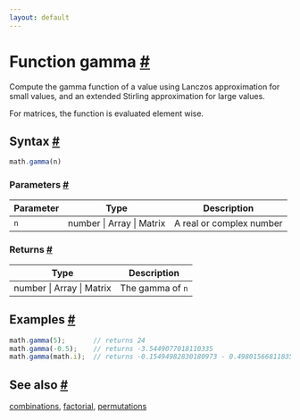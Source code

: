 ```yaml
---
layout: default
---
```


<h1 id="function-gamma">Function gamma <a href="#function-gamma" title="Permalink">#</a></h1>

Compute the gamma function of a value using Lanczos approximation for
small values, and an extended Stirling approximation for large values.

For matrices, the function is evaluated element wise.


<h2 id="syntax">Syntax <a href="#syntax" title="Permalink">#</a></h2>

```js
math.gamma(n)
```

<h3 id="parameters">Parameters <a href="#parameters" title="Permalink">#</a></h3>

Parameter | Type | Description
--------- | ---- | -----------
`n` | number &#124; Array &#124; Matrix | A real or complex number

<h3 id="returns">Returns <a href="#returns" title="Permalink">#</a></h3>

Type | Description
---- | -----------
number &#124; Array &#124; Matrix | The gamma of `n`


<h2 id="examples">Examples <a href="#examples" title="Permalink">#</a></h2>

```js
math.gamma(5);       // returns 24
math.gamma(-0.5);    // returns -3.5449077018110335
math.gamma(math.i);  // returns -0.15494982830180973 - 0.49801566811835596i
```


<h2 id="see-also">See also <a href="#see-also" title="Permalink">#</a></h2>

[combinations](combinations.html),
[factorial](factorial.html),
[permutations](permutations.html)


<!-- Note: This file is automatically generated from source code comments. Changes made in this file will be overridden. -->
